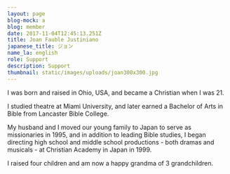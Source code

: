 ```yaml
---
layout: page
blog-mock: a
blog: member
date: 2017-11-04T12:45:13.251Z
title: Joan Fauble Justiniano
japanese_title: ジョン
name_la: english
role: Support
description: Support
thumbnail: static/images/uploads/joan300x300.jpg
---
```

I was born and raised in Ohio, USA, and became a Christian when I was 21.

I studied theatre at Miami University, and later earned a Bachelor of Arts in Bible from Lancaster Bible College.

My husband and I moved our young family to Japan to serve as missionaries in 1995, and in addition to leading Bible studies, I began directing high school and middle school productions - both dramas and musicals - at Christian Academy in Japan in 1999. 

I raised four children and am now a happy grandma of 3 grandchildren.

